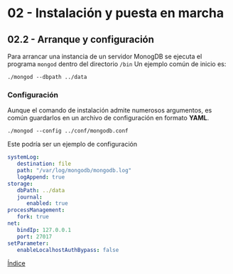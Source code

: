 # 02 - Instalación y puesta en marcha

## 02.2 - Arranque y configuración

Para arrancar una instancia de un servidor MonogDB se ejecuta el programa `mongod` dentro del directorio `/bin`  Un ejemplo común de inicio es:
```
./mongod --dbpath ../data
```

### Configuración
Aunque el comando de instalación admite numerosos argumentos, es común guardarlos en un archivo de configuración en formato **YAML**.
```
./mongod --config ../conf/mongodb.conf
```
Este podría ser un ejemplo de configuración
```yaml
systemLog:
   destination: file
   path: "/var/log/mongodb/mongodb.log"
   logAppend: true
storage:
   dbPath: ../data
   journal:
      enabled: true
processManagement:
   fork: true
net:
   bindIp: 127.0.0.1
   port: 27017
setParameter:
   enableLocalhostAuthBypass: false
```

[Índice](https://github.com/AcademiaBinaria/MongoDB/blob/master/02-instalacion-y-arranque/02-instalacion-y-arranque.md)
